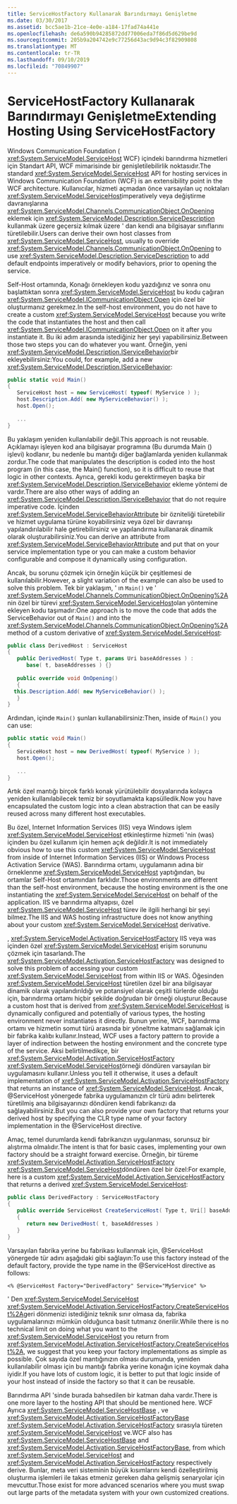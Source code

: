 ```yaml
---
title: ServiceHostFactory Kullanarak Barındırmayı Genişletme
ms.date: 03/30/2017
ms.assetid: bcc5ae1b-21ce-4e0e-a184-17fad74a441e
ms.openlocfilehash: de6a590b94285872dd77006eda7f86d5d629be9d
ms.sourcegitcommit: 205b9a204742e9c77256d43ac9d94c3f82909808
ms.translationtype: MT
ms.contentlocale: tr-TR
ms.lasthandoff: 09/10/2019
ms.locfileid: "70849907"
---
```

# <a name="extending-hosting-using-servicehostfactory"></a><span data-ttu-id="d8860-102">ServiceHostFactory Kullanarak Barındırmayı Genişletme</span><span class="sxs-lookup"><span data-stu-id="d8860-102">Extending Hosting Using ServiceHostFactory</span></span>
<span data-ttu-id="d8860-103">Windows Communication Foundation ( <xref:System.ServiceModel.ServiceHost> WCF) içindeki barındırma hizmetleri için Standart API, WCF mimarisinde bir genişletilebilirlik noktasıdır.</span><span class="sxs-lookup"><span data-stu-id="d8860-103">The standard <xref:System.ServiceModel.ServiceHost> API for hosting services in Windows Communication Foundation (WCF) is an extensibility point in the WCF architecture.</span></span> <span data-ttu-id="d8860-104">Kullanıcılar, hizmeti açmadan önce varsayılan uç noktaları <xref:System.ServiceModel.ServiceHost>imperatively veya değiştirme davranışlarına <xref:System.ServiceModel.Channels.CommunicationObject.OnOpening> eklemek için <xref:System.ServiceModel.Description.ServiceDescription> kullanmak üzere geçersiz kılmak üzere ' dan kendi ana bilgisayar sınıflarını türetilebilir.</span><span class="sxs-lookup"><span data-stu-id="d8860-104">Users can derive their own host classes from <xref:System.ServiceModel.ServiceHost>, usually to override <xref:System.ServiceModel.Channels.CommunicationObject.OnOpening> to use <xref:System.ServiceModel.Description.ServiceDescription> to add default endpoints imperatively or modify behaviors, prior to opening the service.</span></span>  
  
 <span data-ttu-id="d8860-105">Self-Host ortamında, Konağı örnekleyen kodu yazdığınız ve sonra onu başlattıktan sonra <xref:System.ServiceModel.ServiceHost> bu kodu çağıran <xref:System.ServiceModel.ICommunicationObject.Open> için özel bir oluşturmanız gerekmez.</span><span class="sxs-lookup"><span data-stu-id="d8860-105">In the self-host environment, you do not have to create a custom <xref:System.ServiceModel.ServiceHost> because you write the code that instantiates the host and then call <xref:System.ServiceModel.ICommunicationObject.Open> on it after you instantiate it.</span></span> <span data-ttu-id="d8860-106">Bu iki adım arasında istediğiniz her şeyi yapabilirsiniz.</span><span class="sxs-lookup"><span data-stu-id="d8860-106">Between those two steps you can do whatever you want.</span></span> <span data-ttu-id="d8860-107">Örneğin, yeni <xref:System.ServiceModel.Description.IServiceBehavior>bir ekleyebilirsiniz:</span><span class="sxs-lookup"><span data-stu-id="d8860-107">You could, for example, add a new <xref:System.ServiceModel.Description.IServiceBehavior>:</span></span>  
  
```csharp
public static void Main()  
{  
   ServiceHost host = new ServiceHost( typeof( MyService ) );  
   host.Description.Add( new MyServiceBehavior() );  
   host.Open();  
  
   ...  
}  
```  
  
 <span data-ttu-id="d8860-108">Bu yaklaşım yeniden kullanılabilir değil.</span><span class="sxs-lookup"><span data-stu-id="d8860-108">This approach is not reusable.</span></span> <span data-ttu-id="d8860-109">Açıklamayı işleyen kod ana bilgisayar programına (Bu durumda Main () işlevi) kodlanır, bu nedenle bu mantığı diğer bağlamlarda yeniden kullanmak zordur.</span><span class="sxs-lookup"><span data-stu-id="d8860-109">The code that manipulates the description is coded into the host program (in this case, the Main() function), so it is difficult to reuse that logic in other contexts.</span></span> <span data-ttu-id="d8860-110">Ayrıca, gerekli kodu gerektirmeyen başka bir <xref:System.ServiceModel.Description.IServiceBehavior> ekleme yöntemi de vardır.</span><span class="sxs-lookup"><span data-stu-id="d8860-110">There are also other ways of adding an <xref:System.ServiceModel.Description.IServiceBehavior> that do not require imperative code.</span></span> <span data-ttu-id="d8860-111">İçinden <xref:System.ServiceModel.ServiceBehaviorAttribute> bir özniteliği türetebilir ve hizmet uygulama türüne koyabilirsiniz veya özel bir davranışı yapılandırılabilir hale getirebilirsiniz ve yapılandırma kullanarak dinamik olarak oluşturabilirsiniz.</span><span class="sxs-lookup"><span data-stu-id="d8860-111">You can derive an attribute from <xref:System.ServiceModel.ServiceBehaviorAttribute> and put that on your service implementation type or you can make a custom behavior configurable and compose it dynamically using configuration.</span></span>  
  
 <span data-ttu-id="d8860-112">Ancak, bu sorunu çözmek için örneğin küçük bir çeşitlemesi de kullanılabilir.</span><span class="sxs-lookup"><span data-stu-id="d8860-112">However, a slight variation of the example can also be used to solve this problem.</span></span> <span data-ttu-id="d8860-113">Tek bir yaklaşım, ' ın `Main()` ve ' <xref:System.ServiceModel.Channels.CommunicationObject.OnOpening%2A> nin özel bir türevi <xref:System.ServiceModel.ServiceHost>olan yöntemine ekleyen kodu taşımadır:</span><span class="sxs-lookup"><span data-stu-id="d8860-113">One approach is to move the code that adds the ServiceBehavior out of `Main()` and into the <xref:System.ServiceModel.Channels.CommunicationObject.OnOpening%2A> method of a custom derivative of <xref:System.ServiceModel.ServiceHost>:</span></span>  
  
```csharp
public class DerivedHost : ServiceHost  
{  
   public DerivedHost( Type t, params Uri baseAddresses ) :  
      base( t, baseAddresses ) {}  
  
   public override void OnOpening()  
   {  
  this.Description.Add( new MyServiceBehavior() );  
   }  
}  
```  
  
 <span data-ttu-id="d8860-114">Ardından, içinde `Main()` şunları kullanabilirsiniz:</span><span class="sxs-lookup"><span data-stu-id="d8860-114">Then, inside of `Main()` you can use:</span></span>  
  
```csharp
public static void Main()  
{  
   ServiceHost host = new DerivedHost( typeof( MyService ) );  
   host.Open();  
  
   ...  
}  
```  
  
 <span data-ttu-id="d8860-115">Artık özel mantığı birçok farklı konak yürütülebilir dosyalarında kolayca yeniden kullanılabilecek temiz bir soyutlamakta kapsülledik.</span><span class="sxs-lookup"><span data-stu-id="d8860-115">Now you have encapsulated the custom logic into a clean abstraction that can be easily reused across many different host executables.</span></span>  
  
 <span data-ttu-id="d8860-116">Bu özel, Internet Information Services (IIS) veya Windows işlem <xref:System.ServiceModel.ServiceHost> etkinleştirme hizmeti 'nin (was) içinden bu özel kullanım için hemen açık değildir.</span><span class="sxs-lookup"><span data-stu-id="d8860-116">It is not immediately obvious how to use this custom <xref:System.ServiceModel.ServiceHost> from inside of Internet Information Services (IIS) or Windows Process Activation Service (WAS).</span></span> <span data-ttu-id="d8860-117">Barındırma ortamı, uygulamanın adına bir örneklenme <xref:System.ServiceModel.ServiceHost> yaptığından, bu ortamlar Self-Host ortamından farklıdır.</span><span class="sxs-lookup"><span data-stu-id="d8860-117">Those environments are different than the self-host environment, because the hosting environment is the one instantiating the <xref:System.ServiceModel.ServiceHost> on behalf of the application.</span></span> <span data-ttu-id="d8860-118">IIS ve barındırma altyapısı, özel <xref:System.ServiceModel.ServiceHost> türev ile ilgili herhangi bir şeyi bilmez.</span><span class="sxs-lookup"><span data-stu-id="d8860-118">The IIS and WAS hosting infrastructure does not know anything about your custom <xref:System.ServiceModel.ServiceHost> derivative.</span></span>  
  
 <span data-ttu-id="d8860-119">, <xref:System.ServiceModel.Activation.ServiceHostFactory> IIS veya was içinden özel <xref:System.ServiceModel.ServiceHost> erişim sorununu çözmek için tasarlandı.</span><span class="sxs-lookup"><span data-stu-id="d8860-119">The <xref:System.ServiceModel.Activation.ServiceHostFactory> was designed to solve this problem of accessing your custom <xref:System.ServiceModel.ServiceHost> from within IIS or WAS.</span></span> <span data-ttu-id="d8860-120">Öğesinden <xref:System.ServiceModel.ServiceHost> türetilen özel bir ana bilgisayar dinamik olarak yapılandırıldığı ve potansiyel olarak çeşitli türlerde olduğu için, barındırma ortamı hiçbir şekilde doğrudan bir örneği oluşturur.</span><span class="sxs-lookup"><span data-stu-id="d8860-120">Because a custom host that is derived from <xref:System.ServiceModel.ServiceHost> is dynamically configured and potentially of various types, the hosting environment never instantiates it directly.</span></span> <span data-ttu-id="d8860-121">Bunun yerine, WCF, barındırma ortamı ve hizmetin somut türü arasında bir yöneltme katmanı sağlamak için bir fabrika kalıbı kullanır.</span><span class="sxs-lookup"><span data-stu-id="d8860-121">Instead, WCF uses a factory pattern to provide a layer of indirection between the hosting environment and the concrete type of the service.</span></span> <span data-ttu-id="d8860-122">Aksi belirtilmedikçe, bir <xref:System.ServiceModel.Activation.ServiceHostFactory> <xref:System.ServiceModel.ServiceHost>örneği döndüren varsayılan bir uygulamasını kullanır.</span><span class="sxs-lookup"><span data-stu-id="d8860-122">Unless you tell it otherwise, it uses a default implementation of <xref:System.ServiceModel.Activation.ServiceHostFactory> that returns an instance of <xref:System.ServiceModel.ServiceHost>.</span></span> <span data-ttu-id="d8860-123">Ancak, @ServiceHost yönergede fabrika uygulamanızın clr türü adını belirterek türetilmiş ana bilgisayarınızı döndüren kendi fabrikanızı da sağlayabilirsiniz.</span><span class="sxs-lookup"><span data-stu-id="d8860-123">But you can also provide your own factory that returns your derived host by specifying the CLR type name of your factory implementation in the @ServiceHost directive.</span></span>  
  
 <span data-ttu-id="d8860-124">Amaç, temel durumlarda kendi fabrikanızın uygulanması, sorunsuz bir alıştırma olmalıdır.</span><span class="sxs-lookup"><span data-stu-id="d8860-124">The intent is that for basic cases, implementing your own factory should be a straight forward exercise.</span></span> <span data-ttu-id="d8860-125">Örneğin, bir türeme <xref:System.ServiceModel.Activation.ServiceHostFactory> <xref:System.ServiceModel.ServiceHost>döndüren özel bir özel:</span><span class="sxs-lookup"><span data-stu-id="d8860-125">For example, here is a custom <xref:System.ServiceModel.Activation.ServiceHostFactory> that returns a derived <xref:System.ServiceModel.ServiceHost>:</span></span>  
  
```csharp
public class DerivedFactory : ServiceHostFactory  
{  
   public override ServiceHost CreateServiceHost( Type t, Uri[] baseAddresses )  
   {  
      return new DerivedHost( t, baseAddresses )  
   }  
}  
```  
  
 <span data-ttu-id="d8860-126">Varsayılan fabrika yerine bu fabrikası kullanmak için, @ServiceHost yönergede tür adını aşağıdaki gibi sağlayın:</span><span class="sxs-lookup"><span data-stu-id="d8860-126">To use this factory instead of the default factory, provide the type name in the @ServiceHost directive as follows:</span></span>  
  
`<% @ServiceHost Factory="DerivedFactory" Service="MyService" %>`  
  
 <span data-ttu-id="d8860-127">' Den <xref:System.ServiceModel.ServiceHost> <xref:System.ServiceModel.Activation.ServiceHostFactory.CreateServiceHost%2A>geri dönmenizi istediğiniz teknik sınır olmasa da, fabrika uygulamalarınızı mümkün olduğunca basit tutmanız önerilir.</span><span class="sxs-lookup"><span data-stu-id="d8860-127">While there is no technical limit on doing what you want to the <xref:System.ServiceModel.ServiceHost> you return from <xref:System.ServiceModel.Activation.ServiceHostFactory.CreateServiceHost%2A>, we suggest that you keep your factory implementations as simple as possible.</span></span> <span data-ttu-id="d8860-128">Çok sayıda özel mantığınızın olması durumunda, yeniden kullanılabilir olması için bu mantığı fabrika yerine konağın içine koymak daha iyidir.</span><span class="sxs-lookup"><span data-stu-id="d8860-128">If you have lots of custom logic, it is better to put that logic inside of your host instead of inside the factory so that it can be reusable.</span></span>  
  
 <span data-ttu-id="d8860-129">Barındırma API 'sinde burada bahsedilen bir katman daha vardır.</span><span class="sxs-lookup"><span data-stu-id="d8860-129">There is one more layer to the hosting API that should be mentioned here.</span></span> <span data-ttu-id="d8860-130">WCF Ayrıca <xref:System.ServiceModel.ServiceHostBase> , ve <xref:System.ServiceModel.Activation.ServiceHostFactoryBase> <xref:System.ServiceModel.Activation.ServiceHostFactory> sırasıyla türeten <xref:System.ServiceModel.ServiceHost> ve.</span><span class="sxs-lookup"><span data-stu-id="d8860-130">WCF also has <xref:System.ServiceModel.ServiceHostBase> and <xref:System.ServiceModel.Activation.ServiceHostFactoryBase>, from which <xref:System.ServiceModel.ServiceHost> and <xref:System.ServiceModel.Activation.ServiceHostFactory> respectively derive.</span></span> <span data-ttu-id="d8860-131">Bunlar, meta veri sisteminin büyük kısımlarını kendi özelleştirilmiş oluşturma işlemleri ile takas etmeniz gereken daha gelişmiş senaryolar için mevcuttur.</span><span class="sxs-lookup"><span data-stu-id="d8860-131">Those exist for more advanced scenarios where you must swap out large parts of the metadata system with your own customized creations.</span></span>
